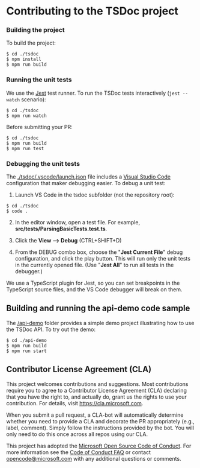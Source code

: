# Contributing to the TSDoc project

### Building the project

To build the project:

```
$ cd ./tsdoc
$ npm install
$ npm run build
```

### Running the unit tests

We use the [Jest](https://jestjs.io/) test runner.  To run the TSDoc tests interactively (`jest --watch` scenario):

```
$ cd ./tsdoc
$ npm run watch
```

Before submitting your PR:

```
$ cd ./tsdoc
$ npm run build
$ npm run test
```

### Debugging the unit tests

The [./tsdoc/.vscode/launch.json](./tsdoc/.vscode/launch.json) file includes a
[Visual Studio Code](https://code.visualstudio.com/) configuration that maker debugging
easier.  To debug a unit test:

1. Launch VS Code in the tsdoc subfolder (not the repository root):

```
$ cd ./tsdoc
$ code .
```

2. In the editor window, open a test file. For example, **src/__tests__/ParsingBasicTests.test.ts**.

3. Click the **View --> Debug** (CTRL+SHIFT+D)

4. From the DEBUG combo box, choose the "**Jest Current File**" debug configuration, and click the play button.
This will run only the unit tests in the currently opened file.  (Use "**Jest All**" to run all tests in
the debugger.)

We use a TypeScript plugin for Jest, so you can set breakpoints in the TypeScript source files,
and the VS Code debugger will break on them.

## Building and running the api-demo code sample

The [/api-demo](./api-demo/) folder provides a simple demo project illustrating how to
use the TSDoc API.  To try out the demo:

```
$ cd ./api-demo
$ npm run build
$ npm run start
```

##  Contributor License Agreement (CLA)

This project welcomes contributions and suggestions.  Most contributions require you to agree to a
Contributor License Agreement (CLA) declaring that you have the right to, and actually do, grant us
the rights to use your contribution. For details, visit https://cla.microsoft.com.

When you submit a pull request, a CLA-bot will automatically determine whether you need to provide
a CLA and decorate the PR appropriately (e.g., label, comment). Simply follow the instructions
provided by the bot. You will only need to do this once across all repos using our CLA.

This project has adopted the [Microsoft Open Source Code of Conduct](https://opensource.microsoft.com/codeofconduct/).
For more information see the [Code of Conduct FAQ](https://opensource.microsoft.com/codeofconduct/faq/) or
contact [opencode@microsoft.com](mailto:opencode@microsoft.com) with any additional questions or comments.
